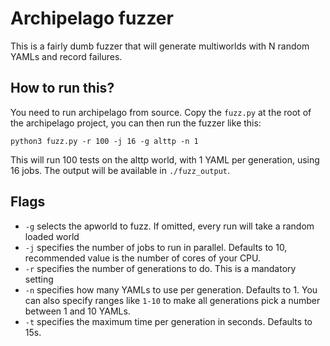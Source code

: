 Archipelago fuzzer
==================

This is a fairly dumb fuzzer that will generate multiworlds with N random YAMLs and record failures.

## How to run this?

You need to run archipelago from source. Copy the `fuzz.py` at the root of the archipelago project, you can then run the fuzzer like this:

```
python3 fuzz.py -r 100 -j 16 -g alttp -n 1
```

This will run 100 tests on the alttp world, with 1 YAML per generation, using 16 jobs.
The output will be available in `./fuzz_output`.

## Flags

- `-g` selects the apworld to fuzz. If omitted, every run will take a random loaded world
- `-j` specifies the number of jobs to run in parallel. Defaults to 10, recommended value is the number of cores of your CPU.
- `-r` specifies the number of generations to do. This is a mandatory setting
- `-n` specifies how many YAMLs to use per generation. Defaults to 1. You can
  also specify ranges like `1-10` to make all generations pick a number between
  1 and 10 YAMLs.
- `-t` specifies the maximum time per generation in seconds. Defaults to 15s.

